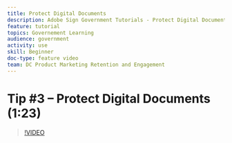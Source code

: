 ```yaml
---
title: Protect Digital Documents
description: Adobe Sign Government Tutorials - Protect Digital Documents
feature: tutorial
topics: Governement Learning
audience: government
activity: use
skill: Beginner
doc-type: feature video
team: DC Product Marketing Retention and Engagement
---
```


# Tip #3 – Protect Digital Documents (1:23)

>[!VIDEO](https://video.tv.adobe.com/v/34510)
